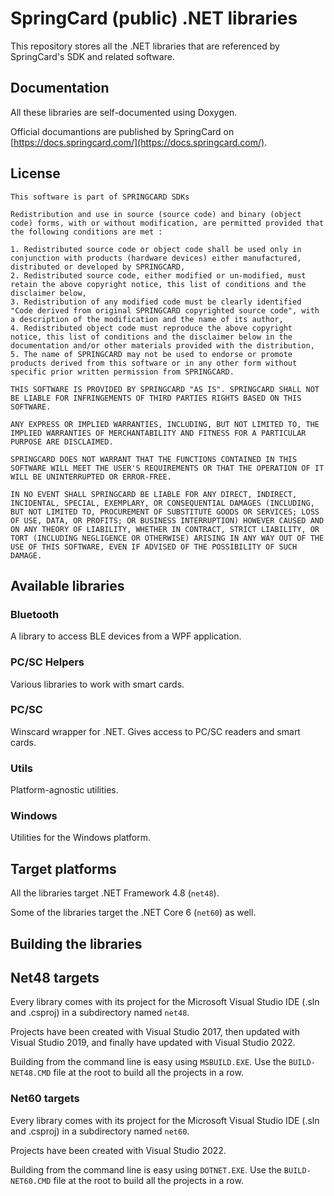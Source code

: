 # SpringCard (public) .NET libraries

This repository stores all the .NET libraries that are referenced by SpringCard's SDK and related software.

## Documentation

All these libraries are self-documented using Doxygen.

Official documantions are published by SpringCard on [https://docs.springcard.com/](https://docs.springcard.com/).

## License

```text
This software is part of SPRINGCARD SDKs

Redistribution and use in source (source code) and binary (object code) forms, with or without modification, are permitted provided that the following conditions are met :

1. Redistributed source code or object code shall be used only in conjunction with products (hardware devices) either manufactured, distributed or developed by SPRINGCARD,
2. Redistributed source code, either modified or un-modified, must retain the above copyright notice, this list of conditions and the disclaimer below,
3. Redistribution of any modified code must be clearly identified "Code derived from original SPRINGCARD copyrighted source code", with a description of the modification and the name of its author,
4. Redistributed object code must reproduce the above copyright notice, this list of conditions and the disclaimer below in the documentation and/or other materials provided with the distribution,
5. The name of SPRINGCARD may not be used to endorse or promote products derived from this software or in any other form without specific prior written permission from SPRINGCARD.

THIS SOFTWARE IS PROVIDED BY SPRINGCARD "AS IS". SPRINGCARD SHALL NOT BE LIABLE FOR INFRINGEMENTS OF THIRD PARTIES RIGHTS BASED ON THIS SOFTWARE.

ANY EXPRESS OR IMPLIED WARRANTIES, INCLUDING, BUT NOT LIMITED TO, THE IMPLIED WARRANTIES OF MERCHANTABILITY AND FITNESS FOR A PARTICULAR PURPOSE ARE DISCLAIMED.

SPRINGCARD DOES NOT WARRANT THAT THE FUNCTIONS CONTAINED IN THIS SOFTWARE WILL MEET THE USER'S REQUIREMENTS OR THAT THE OPERATION OF IT WILL BE UNINTERRUPTED OR ERROR-FREE.

IN NO EVENT SHALL SPRINGCARD BE LIABLE FOR ANY DIRECT, INDIRECT, INCIDENTAL, SPECIAL, EXEMPLARY, OR CONSEQUENTIAL DAMAGES (INCLUDING, BUT NOT LIMITED TO, PROCUREMENT OF SUBSTITUTE GOODS OR SERVICES; LOSS OF USE, DATA, OR PROFITS; OR BUSINESS INTERRUPTION) HOWEVER CAUSED AND ON ANY THEORY OF LIABILITY, WHETHER IN CONTRACT, STRICT LIABILITY, OR TORT (INCLUDING NEGLIGENCE OR OTHERWISE) ARISING IN ANY WAY OUT OF THE USE OF THIS SOFTWARE, EVEN IF ADVISED OF THE POSSIBILITY OF SUCH DAMAGE.
```

## Available libraries

### Bluetooth

A library to access BLE devices from a WPF application.

### PC/SC Helpers

Various libraries to work with smart cards.

### PC/SC

Winscard wrapper for .NET. Gives access to PC/SC readers and smart cards. 

### Utils

Platform-agnostic utilities.

### Windows

Utilities for the Windows platform.

## Target platforms

All the libraries target .NET Framework 4.8 (`net48`).

Some of the libraries target the .NET Core 6 (`net60`) as well.

## Building the libraries

## Net48 targets

Every library comes with its project for the Microsoft Visual Studio IDE (.sln and .csproj) in a subdirectory named `net48`.

Projects have been created with Visual Studio 2017, then updated with Visual Studio 2019, and finally have updated with Visual Studio 2022.

Building from the command line is easy using `MSBUILD.EXE`. Use the `BUILD-NET48.CMD` file at the root to build all the projects in a row.

### Net60 targets

Every library comes with its project for the Microsoft Visual Studio IDE (.sln and .csproj) in a subdirectory named `net60`.

Projects have been created with Visual Studio 2022.

Building from the command line is easy using `DOTNET.EXE`. Use the `BUILD-NET60.CMD` file at the root to build all the projects in a row.

